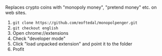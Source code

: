 Replaces crypto coins with "monopoly money", "pretend money" etc. on web sites.

1. `git clone https://github.com/eoftedal/monopolpenger.git`
2. `git checkout english`
3. Open chrome://extensions
4. Check "developer mode"
5. Click "load unpacked extension" and point it to the folder
6. Profit
